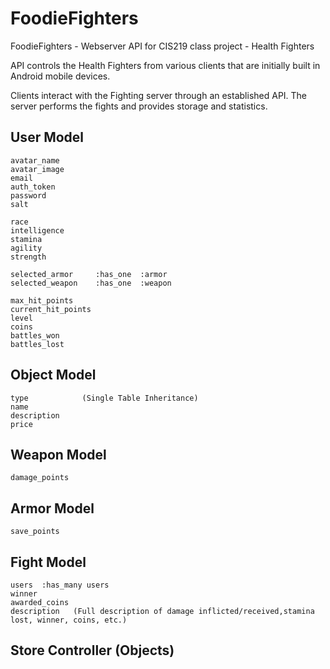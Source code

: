 FoodieFighters
==============

FoodieFighters - Webserver API for CIS219 class project - Health Fighters


API controls the Health Fighters from various clients that are initially built in
Android mobile devices.

Clients interact with the Fighting server through an established API.
The server performs the fights and provides storage and statistics.


User Model
----------
    avatar_name
    avatar_image
    email
    auth_token
    password
    salt

    race
    intelligence
    stamina
    agility
    strength

    selected_armor     :has_one  :armor
    selected_weapon    :has_one  :weapon

    max_hit_points
    current_hit_points
    level
    coins
    battles_won
    battles_lost

Object Model
------------
    type            (Single Table Inheritance)
    name
    description
    price

Weapon Model
------------
    damage_points

Armor Model
-----------
    save_points

Fight Model
-----------
    users  :has_many users
    winner
    awarded_coins
    description   (Full description of damage inflicted/received,stamina lost, winner, coins, etc.)


Store Controller (Objects)
--------------------------


